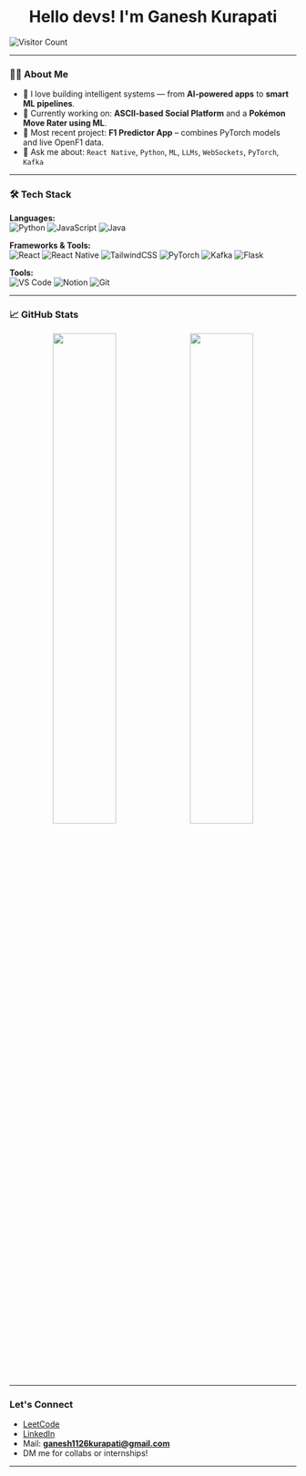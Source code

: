 <h1 align="center">Hello devs! I'm Ganesh Kurapati</h1>

![Visitor Count](https://komarev.com/ghpvc/?username=ganesh-codes404&style=flat-square&color=brightgreen)


---

### 👨‍💻 About Me

- 🧠 I love building intelligent systems — from **AI-powered apps** to **smart ML pipelines**.
- 🧪 Currently working on: **ASCII-based Social Platform** and a **Pokémon Move Rater using ML**.
- 🔭 Most recent project: **F1 Predictor App** – combines PyTorch models and live OpenF1 data.
- 💬 Ask me about: `React Native`, `Python`, `ML`, `LLMs`, `WebSockets`, `PyTorch`, `Kafka`

---

### 🛠️ Tech Stack

**Languages:**  
![Python](https://img.shields.io/badge/-Python-3776AB?style=flat&logo=python&logoColor=white)
![JavaScript](https://img.shields.io/badge/-JavaScript-F7DF1E?style=flat&logo=javascript&logoColor=black)
![Java](https://img.shields.io/badge/-Java-007396?style=flat&logo=java&logoColor=white)

**Frameworks & Tools:**  
![React](https://img.shields.io/badge/-React-61DAFB?style=flat&logo=react&logoColor=black)
![React Native](https://img.shields.io/badge/-React%20Native-20232A?style=flat&logo=react&logoColor=61DAFB)
![TailwindCSS](https://img.shields.io/badge/-TailwindCSS-38B2AC?style=flat&logo=tailwind-css&logoColor=white)
![PyTorch](https://img.shields.io/badge/-PyTorch-EE4C2C?style=flat&logo=pytorch&logoColor=white)
![Kafka](https://img.shields.io/badge/-Kafka-231F20?style=flat&logo=apache-kafka&logoColor=white)
![Flask](https://img.shields.io/badge/-Flask-000000?style=flat&logo=flask&logoColor=white)

**Tools:**  
![VS Code](https://img.shields.io/badge/-VSCode-007ACC?style=flat&logo=visual-studio-code&logoColor=white)
![Notion](https://img.shields.io/badge/-Notion-000000?style=flat&logo=notion&logoColor=white)
![Git](https://img.shields.io/badge/-Git-F05032?style=flat&logo=git&logoColor=white)

---

### 📈 GitHub Stats

<p align="center">
  <img src="https://github-readme-stats.vercel.app/api?username=your-username-here&show_icons=true&theme=tokyonight" width="47%" />
  <img src="https://github-readme-streak-stats.herokuapp.com/?user=your-username-here&theme=tokyonight" width="47%" />
</p>

---

### Let's Connect

-  [LeetCode](ganesh1126kurapati@gmail.com)
-  [LinkedIn]( https://www.linkedin.com/in/ganesh-kurapati-06352a294/)
-  Mail: **ganesh1126kurapati@gmail.com**
-  DM me for collabs or internships!

---

